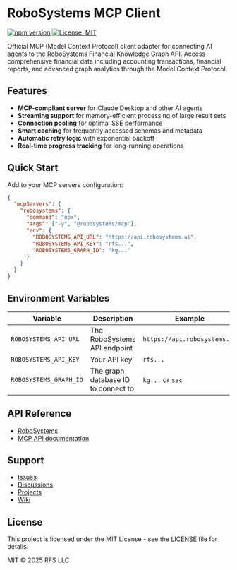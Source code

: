 # RoboSystems MCP Client

[![npm version](https://badge.fury.io/js/@robosystems%2Fmcp.svg)](https://www.npmjs.com/package/@robosystems/mcp)
[![License: MIT](https://img.shields.io/badge/License-MIT-yellow.svg)](https://opensource.org/licenses/MIT)

Official MCP (Model Context Protocol) client adapter for connecting AI agents to the RoboSystems Financial Knowledge Graph API. Access comprehensive financial data including accounting transactions, financial reports, and advanced graph analytics through the Model Context Protocol.

## Features

- **MCP-compliant server** for Claude Desktop and other AI agents
- **Streaming support** for memory-efficient processing of large result sets
- **Connection pooling** for optimal SSE performance
- **Smart caching** for frequently accessed schemas and metadata
- **Automatic retry logic** with exponential backoff
- **Real-time progress tracking** for long-running operations

## Quick Start

Add to your MCP servers configuration:

```json
{
  "mcpServers": {
    "robosystems": {
      "command": "npx",
      "args": ["-y", "@robosystems/mcp"],
      "env": {
        "ROBOSYSTEMS_API_URL": "https://api.robosystems.ai",
        "ROBOSYSTEMS_API_KEY": "rfs...",
        "ROBOSYSTEMS_GRAPH_ID": "kg..."
      }
    }
  }
}
```

## Environment Variables

| Variable | Description | Example |
|----------|-------------|---------|
| `ROBOSYSTEMS_API_URL` | The RoboSystems API endpoint | `https://api.robosystems.ai` |
| `ROBOSYSTEMS_API_KEY` | Your API key | `rfs...` |
| `ROBOSYSTEMS_GRAPH_ID` | The graph database ID to connect to | `kg...` or `sec` |

## API Reference

- [RoboSystems](https://robosystems.ai)
- [MCP API documentation](https://api.robosystems.ai/docs#tag/MCP)

## Support

- [Issues](https://github.com/RoboFinSystems/robosystems-mcp-client/issues)
- [Discussions](https://github.com/RoboFinSystems/robosystems/discussions)
- [Projects](https://github.com/RoboFinSystems/robosystems/projects)
- [Wiki](https://github.com/RoboFinSystems/robosystems/wiki)

## License

This project is licensed under the MIT License - see the [LICENSE](LICENSE) file for details.

MIT © 2025 RFS LLC